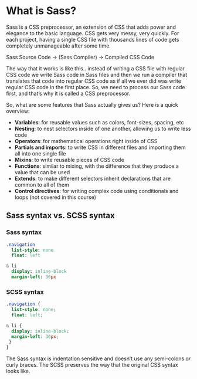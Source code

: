 # What is Sass?
Sass is a CSS preprocessor, an extension of CSS that adds power and elegance to the basic language. CSS gets very messy, very quickly. For each project, having a single CSS file with thousands lines of code gets completely unmanageable after some time.

Sass Source Code -> (Sass Compiler) -> Compiled CSS Code

The way that it works is like this.. instead of writing a CSS file with regular CSS code we write Sass code in Sass files and then we run a compiler that translates that code into regular CSS code as if all we ever did was write regular CSS code in the first place. So, we need to process our Sass code first, and that’s why it is called a CSS preprocessor.

So, what are some features that Sass actually gives us? Here is a quick overview:

* **Variables**: for reusable values such as colors, font-sizes, spacing, etc
* **Nesting**: to nest selectors inside of one another, allowing us to write less code
* **Operators**: for mathematical operations right inside of CSS
* **Partials and imports**: to write CSS in different files and importing them all into one single file
* **Mixins**: to write reusable pieces of CSS code
* **Functions**: similar to mixing, with the difference that they produce a value that can be used
* **Extends**: to make different selectors inherit declarations that are common to all of them
* **Control directives**: for writing complex code using conditionals and loops (not covered in this course)

## Sass syntax vs. SCSS syntax

### Sass syntax
```sass
.navigation
  list-style: none
  float: left

& li
  display: inline-block
  margin-left: 30px
```

### SCSS syntax
```scss
.navigation {
  list-style: none;
  float: left;

& li {
  display: inline-block;
  margin-left: 30px;
 }
}
```

The Sass syntax is indentation sensitive and doesn’t use any semi-colons or curly braces. The SCSS preserves the way that the original CSS syntax looks like.

